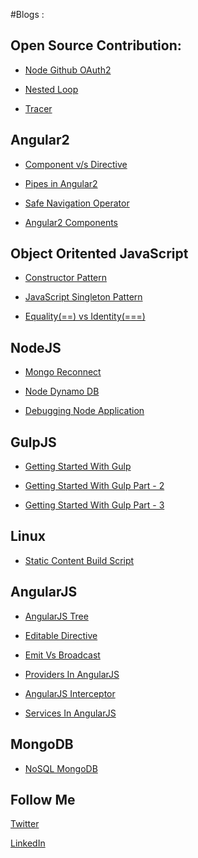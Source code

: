 #Blogs :

Open Source Contribution:
-------------------------

* [Node Github OAuth2](https://www.npmjs.com/package/node-github-oauth2)

* [Nested Loop](https://www.npmjs.com/package/nested-loop)

* [Tracer](https://github.com/baryon/tracer/graphs/contributors)


Angular2
---

* [Component v/s Directive](https://amitthakkar.github.io/Component-vs-Directive/)

* [Pipes in Angular2](https://amitthakkar.github.io/Pipes-In-Angular2)

* [Safe Navigation Operator](https://amitthakkar.github.io/Safe-Navigation-Operator)

* [Angular2 Components](https://amitthakkar.github.io/Angular2-Components)

Object Oritented JavaScript
---

* [Constructor Pattern](https://amitthakkar.github.io/Constructor-Pattern)

* [JavaScript Singleton Pattern](https://amitthakkar.github.io/JavaScript-Singleton-Pattern/)

* [Equality(==) vs Identity(===)](https://amitthakkar.github.io/Equality-VS-Identity/)

NodeJS
---

* [Mongo Reconnect](https://amitthakkar.github.io/mongo-reconnect)

* [Node Dynamo DB](https://amitthakkar.github.io/NodeDynamoDBApp)

* [Debugging Node Application](https://amitthakkar.github.io/Debugging-NodeJS-Application)

GulpJS
---

* [Getting Started With Gulp](https://amitthakkar.github.io/Getting-Started-With-Gulp)

* [Getting Started With Gulp Part - 2](https://amitthakkar.github.io/Getting-Started-With-Gulp-Part-2)

* [Getting Started With Gulp Part - 3](https://amitthakkar.github.io/Getting-Started-With-Gulp-Part-3)


Linux
---

* [Static Content Build Script](https://amitthakkar.github.io/static-content-build-script)

AngularJS
---

* [AngularJS Tree](https://amitthakkar.github.io/AngularJS-Tree)

* [Editable Directive](https://amitthakkar.github.io/EditableDirective)

* [Emit Vs Broadcast](https://amitthakkar.github.io/emit-vs-broadcast)

* [Providers In AngularJS](https://amitthakkar.github.io/Providers-In-AngularJS)

* [AngularJS Interceptor](https://amitthakkar.github.io/AngularJS-Interceptor)

* [Services In AngularJS](https://amitthakkar.github.io/Service-In-AngularJS)

MongoDB
---

* [NoSQL MongoDB](https://amitthakkar.github.io/NoSQL-MongoDB)


Follow Me
---

[Twitter](https://twitter.com/amit_thakkar01)

[LinkedIn](https://in.linkedin.com/in/amitthakkar01)